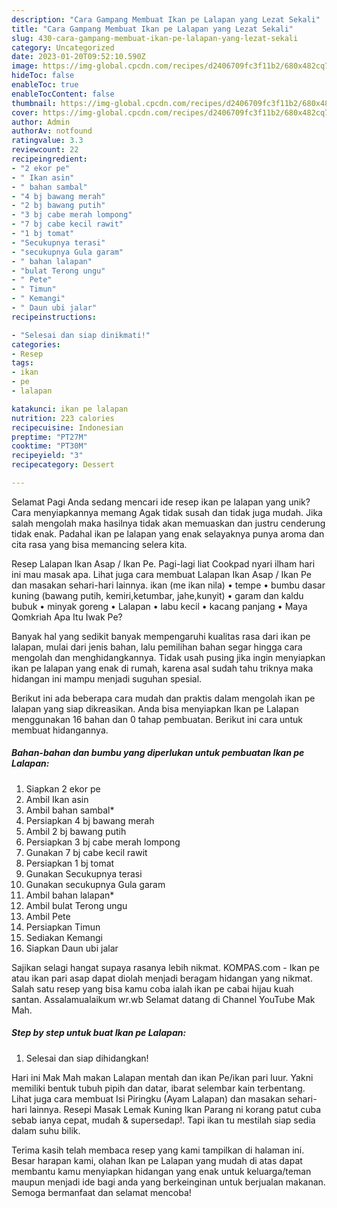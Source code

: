 ```yaml
---
description: "Cara Gampang Membuat Ikan pe Lalapan yang Lezat Sekali"
title: "Cara Gampang Membuat Ikan pe Lalapan yang Lezat Sekali"
slug: 430-cara-gampang-membuat-ikan-pe-lalapan-yang-lezat-sekali
category: Uncategorized
date: 2023-01-20T09:52:10.590Z
image: https://img-global.cpcdn.com/recipes/d2406709fc3f11b2/680x482cq70/ikan-pe-lalapan-foto-resep-utama.jpg
hideToc: false
enableToc: true
enableTocContent: false
thumbnail: https://img-global.cpcdn.com/recipes/d2406709fc3f11b2/680x482cq70/ikan-pe-lalapan-foto-resep-utama.jpg
cover: https://img-global.cpcdn.com/recipes/d2406709fc3f11b2/680x482cq70/ikan-pe-lalapan-foto-resep-utama.jpg
author: Admin
authorAv: notfound
ratingvalue: 3.3
reviewcount: 22
recipeingredient:
- "2 ekor pe"
- " Ikan asin"
- " bahan sambal"
- "4 bj bawang merah"
- "2 bj bawang putih"
- "3 bj cabe merah lompong"
- "7 bj cabe kecil rawit"
- "1 bj tomat"
- "Secukupnya terasi"
- "secukupnya Gula garam"
- " bahan lalapan"
- "bulat Terong ungu"
- " Pete"
- " Timun"
- " Kemangi"
- " Daun ubi jalar"
recipeinstructions:

- "Selesai dan siap dinikmati!"
categories:
- Resep
tags:
- ikan
- pe
- lalapan

katakunci: ikan pe lalapan 
nutrition: 223 calories
recipecuisine: Indonesian
preptime: "PT27M"
cooktime: "PT30M"
recipeyield: "3"
recipecategory: Dessert

---
```



Selamat Pagi Anda sedang mencari ide resep ikan pe lalapan yang unik? Cara menyiapkannya memang Agak tidak susah dan tidak juga mudah. Jika salah mengolah maka hasilnya tidak akan memuaskan dan justru cenderung tidak enak. Padahal ikan pe lalapan yang enak selayaknya punya aroma dan cita rasa yang bisa memancing selera kita.


Resep Lalapan Ikan Asap / Ikan Pe. Pagi-lagi liat Cookpad nyari ilham hari ini mau masak apa. Lihat juga cara membuat Lalapan Ikan Asap / Ikan Pe dan masakan sehari-hari lainnya. ikan (me ikan nila) • tempe • bumbu dasar kuning (bawang putih, kemiri,ketumbar, jahe,kunyit) • garam dan kaldu bubuk • minyak goreng • Lalapan • labu kecil • kacang panjang • Maya Qomkriah Apa Itu Iwak Pe?

Banyak hal yang sedikit banyak mempengaruhi kualitas rasa dari ikan pe lalapan, mulai dari jenis bahan, lalu pemilihan bahan segar hingga cara mengolah dan menghidangkannya. Tidak usah pusing jika ingin menyiapkan ikan pe lalapan yang enak di rumah, karena asal sudah tahu triknya maka hidangan ini mampu menjadi suguhan spesial.


Berikut ini ada beberapa cara mudah dan praktis dalam mengolah ikan pe lalapan yang siap dikreasikan. Anda bisa menyiapkan Ikan pe Lalapan menggunakan 16 bahan dan 0 tahap pembuatan. Berikut ini cara untuk membuat hidangannya.

<!--inarticleads1-->

##### Bahan-bahan dan bumbu yang diperlukan untuk pembuatan Ikan pe Lalapan:

1. Siapkan 2 ekor pe
1. Ambil  Ikan asin
1. Ambil  bahan sambal*
1. Persiapkan 4 bj bawang merah
1. Ambil 2 bj bawang putih
1. Persiapkan 3 bj cabe merah lompong
1. Gunakan 7 bj cabe kecil rawit
1. Persiapkan 1 bj tomat
1. Gunakan Secukupnya terasi
1. Gunakan secukupnya Gula garam
1. Ambil  bahan lalapan*
1. Ambil bulat Terong ungu
1. Ambil  Pete
1. Persiapkan  Timun
1. Sediakan  Kemangi
1. Siapkan  Daun ubi jalar


Sajikan selagi hangat supaya rasanya lebih nikmat. KOMPAS.com - Ikan pe atau ikan pari asap dapat diolah menjadi beragam hidangan yang nikmat. Salah satu resep yang bisa kamu coba ialah ikan pe cabai hijau kuah santan. Assalamualaikum wr.wb Selamat datang di Channel YouTube Mak Mah. 

<!--inarticleads2-->

##### Step by step untuk buat Ikan pe Lalapan:


1. Selesai dan siap dihidangkan!

Hari ini Mak Mah makan Lalapan mentah dan ikan Pe/ikan pari luur. Yakni memiliki bentuk tubuh pipih dan datar, ibarat selembar kain terbentang. Lihat juga cara membuat Isi Piringku (Ayam Lalapan) dan masakan sehari-hari lainnya. Resepi Masak Lemak Kuning Ikan Parang ni korang patut cuba sebab ianya cepat, mudah &amp; supersedap!. Tapi ikan tu mestilah siap sedia dalam suhu bilik. 

Terima kasih telah membaca resep yang kami tampilkan di halaman ini. Besar harapan kami, olahan Ikan pe Lalapan yang mudah di atas dapat membantu kamu menyiapkan hidangan yang enak untuk keluarga/teman maupun menjadi ide bagi anda yang berkeinginan untuk berjualan makanan. Semoga bermanfaat dan selamat mencoba!
